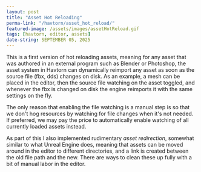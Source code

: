 ```yaml
---
layout: post
title: "Asset Hot Reloading"
perma-link: "/havtorn/asset_hot_reload/"
featured-image: /assets/images/assetHotReload.gif
tags: [havtorn, editor, assets]
date-string: SEPTEMBER 05, 2025
---
```


<!--excerpt-begin-->
This is a first version of hot reloading assets, meaning for any asset that was authored in an external program such as Blender or Photoshop, the asset system in Havtorn can dynamically reimport any asset as soon as the source file (fbx, dds) changes on disk.
As an example, a mesh can be placed in the editor, then the source file watching on the asset toggled, and whenever the fbx is changed on disk the engine reimports it with the same settings on the fly.
<!--excerpt-end-->

The only reason that enabling the file watching is a manual step is so that we don't hog resources by watching for file changes when it's not needed. If preferred, we may pay the price to automatically enable watching of all currently loaded assets instead.

As part of this I also implemented rudimentary *asset redirection*, somewhat similar to what Unreal Engine does, meaning that assets can be moved around in the editor to different directories, and a link is created between the old file path and the new. 
There are ways to clean these up fully with a bit of manual labor in the editor.